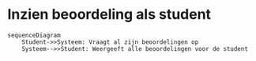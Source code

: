 # Inzien beoordeling als student 

```mermaid
sequenceDiagram
    Student->>Systeem: Vraagt al zijn beoordelingen op
    Systeem-->>Student: Weergeeft alle beoordelingen voor de student